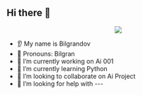 ## Hi there 👋

<p align="center">
  <img src="https://capsule-render.vercel.app/api?text=Hey Everyone!🕹️type=wave&color=auto&height=300&section=header&text=capsule%20render&fontSize=90" />
</p>

<!--
**Bilgrandov/Bilgrandov** is a ✨ _special_ ✨ repository because its `README.md` (this file) appears on your GitHub profile.

Here are some ideas to get you started:
-->

* 👂 My name is Bilgrandov
* 👩 Pronouns: Bilgran
* 🔭 I’m currently working on Ai 001
* 🌱 I’m currently learning Python
* 🤝 I’m looking to collaborate on Ai Project
* 🤔 I’m looking for help with ---
